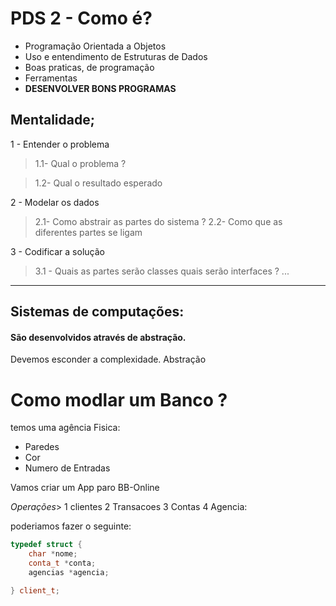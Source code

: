 # PDS 2 - Como é? 


* Programação Orientada a Objetos
* Uso e entendimento de Estruturas de Dados 
* Boas praticas, de programação 
* Ferramentas 
* **DESENVOLVER BONS PROGRAMAS**

## Mentalidade; 
1 - Entender o problema
> 1.1- Qual o problema ? 

> 1.2- Qual o resultado esperado

2 - Modelar os dados 
> 2.1- Como abstrair as partes do sistema ? 
> 2.2- Como que as diferentes partes se ligam

3 - Codificar a solução
> 3.1 - Quais as partes serão classes quais serão interfaces ? 
> ... 

<hr>

## Sistemas de computações: 
#### São desenvolvidos através de abstração.
Devemos esconder a complexidade. Abstração 

 

 # Como modlar um Banco ? 

 temos uma agência Fisica: 
 - Paredes
 - Cor 
 - Numero de Entradas 


 Vamos criar um App paro BB-Online 

 *Operações*> 
 1 clientes 
 2 Transacoes 
 3 Contas
 4 Agencia: 


poderiamos fazer o seguinte: 

```c++ 
typedef struct {
    char *nome;
    conta_t *conta;
    agencias *agencia;

} client_t;
```